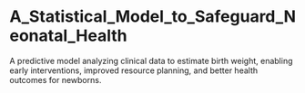 # A_Statistical_Model_to_Safeguard_Neonatal_Health
A predictive model analyzing clinical data to estimate birth weight, enabling early interventions, improved resource planning, and better health outcomes for newborns.
